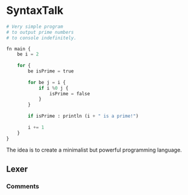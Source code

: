 # SyntaxTalk

```py
# Very simple program
# to output prime numbers
# to console indefinitely.

fn main {
    be i = 2
    
    for {
        be isPrime = true
    
        for be j = i {
            if i %0 j {
                isPrime = false
            }
        }
        
        if isPrime : println (i + " is a prime!")
        
        i += 1
    }
}
```

The idea is to create a minimalist but powerful programming language.

## Lexer

### Comments
